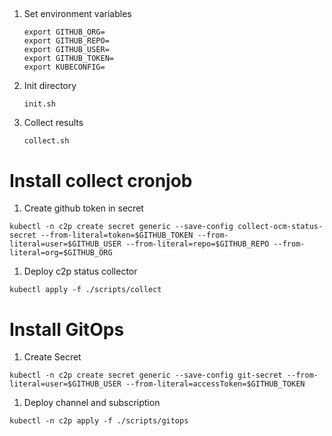 ## 
1. Set environment variables
    ```
    export GITHUB_ORG=
    export GITHUB_REPO=
    export GITHUB_USER=
    export GITHUB_TOKEN=
    export KUBECONFIG=
    ```
1. Init directory
    ```
    init.sh
    ```
1. Collect results
    ```
    collect.sh
    ```

# Install collect cronjob
1. Create github token in secret
```
kubectl -n c2p create secret generic --save-config collect-ocm-status-secret --from-literal=token=$GITHUB_TOKEN --from-literal=user=$GITHUB_USER --from-literal=repo=$GITHUB_REPO --from-literal=org=$GITHUB_ORG
```
1. Deploy c2p status collector
```
kubectl apply -f ./scripts/collect
```

# Install GitOps
1. Create Secret
```
kubectl -n c2p create secret generic --save-config git-secret --from-literal=user=$GITHUB_USER --from-literal=accessToken=$GITHUB_TOKEN
```
1. Deploy channel and subscription
```
kubectl -n c2p apply -f ./scripts/gitops
```

